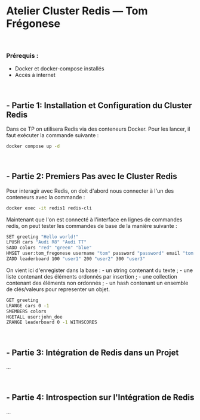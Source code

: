 # Atelier Cluster Redis — Tom Frégonese

<br>

### Prérequis :
- Docker et docker-compose installés 
- Accès à internet

<br>

## - Partie 1: Installation et Configuration du Cluster Redis

Dans ce TP on utilisera Redis via des conteneurs Docker. Pour les lancer, il faut exécuter la commande suivante :

```bash 
docker compose up -d
```

<br>

## - Partie 2: Premiers Pas avec le Cluster Redis 

Pour interagir avec Redis, on doit d'abord nous connecter à l'un des conteneurs avec la commande :

```bash
docker exec -it redis1 redis-cli
```

Maintenant que l'on est connecté à l'interface en lignes de commandes redis, on peut tester les commandes de base de la manière suivante : 

```bash
SET greeting "Hello world!"
LPUSH cars "Audi R8" "Audi TT"
SADD colors "red" "green" "blue"
HMSET user:tom_fregonese username "tom" password "password" email "tom.fregonese@ynov.com"
ZADD leaderboard 100 "user1" 200 "user2" 300 "user3"
```

On vient ici d'enregister dans la base : 
    - un string contenant du texte ;
    - une liste contenant des éléments ordonnés par insertion ;
    - une collection contenant des éléments non ordonnés ;
    - un hash contenant un ensemble de clés/valeurs pour representer un objet.  

```bash
GET greeting
LRANGE cars 0 -1
SMEMBERS colors
HGETALL user:john_doe
ZRANGE leaderboard 0 -1 WITHSCORES
```

<br>

## - Partie 3: Intégration de Redis dans un Projet

... 

<br>

## - Partie 4: Introspection sur l'Intégration de Redis

... 
